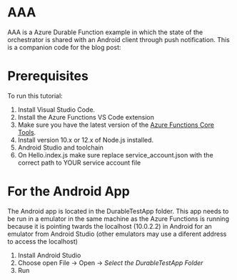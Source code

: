 # AAA

AAA is a Azure Durable Function example in which the state of the orchestrator is shared with an Android client through push notification. This is a companion code for the blog post:

# Prerequisites

To run this tutorial:

1. Install Visual Studio Code.
2. Install the Azure Functions VS Code extension
3. Make sure you have the latest version of the [Azure Functions Core Tools](https://learn.microsoft.com/en-us/azure/azure-functions/functions-run-local?tabs=v4%2Clinux%2Ccsharp%2Cportal%2Cbash). 
4. Install version 10.x or 12.x of Node.js installed.
5. Android Studio and toolchain
6. On Hello.index.js make sure replace service_account.json with the correct path to YOUR service account file

# For the Android App

The Android app is located in the DurableTestApp folder.
This app needs to be run in a emulator in the same machine as the Azure Functions is running because it is
pointing twards the localhost (10.0.2.2) in Android for an emulator from Android Studio (other emulators may use a diferent address to access the localhost)

1. Install Android Studio
2. Choose open File -> Open -> *Select the DurableTestApp Folder*
3. Run